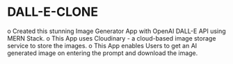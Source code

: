 # DALL-E-CLONE
o Created this stunning Image Generator App with OpenAI DALL-E API using MERN Stack.
o This App uses Cloudinary - a cloud-based image storage service to store the images.
o This App enables Users to get an AI generated image on entering the prompt and download
the image.
